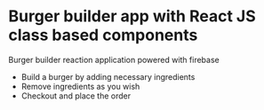# Burger builder app with React JS class based components
Burger builder reaction application powered with firebase
- Build a burger by adding necessary ingredients
- Remove ingredients as you wish
- Checkout and place the order

